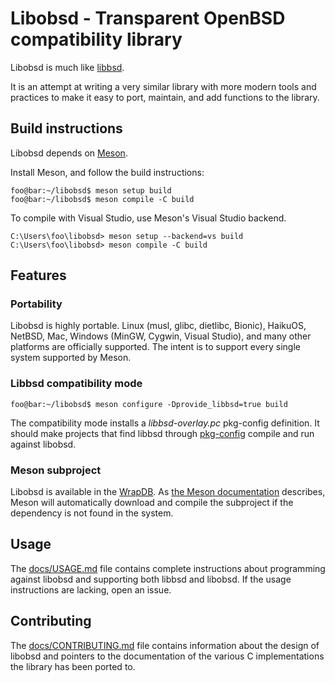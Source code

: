 <!--
Copyright (c) 2022 Guilherme Janczak <guilherme.janczak@yandex.com>

Permission to use, copy, modify, and distribute this software for any
purpose with or without fee is hereby granted, provided that the above
copyright notice and this permission notice appear in all copies.

THE SOFTWARE IS PROVIDED "AS IS" AND THE AUTHOR DISCLAIMS ALL WARRANTIES
WITH REGARD TO THIS SOFTWARE INCLUDING ALL IMPLIED WARRANTIES OF
MERCHANTABILITY AND FITNESS. IN NO EVENT SHALL THE AUTHOR BE LIABLE FOR
ANY SPECIAL, DIRECT, INDIRECT, OR CONSEQUENTIAL DAMAGES OR ANY DAMAGES
WHATSOEVER RESULTING FROM LOSS OF USE, DATA OR PROFITS, WHETHER IN AN
ACTION OF CONTRACT, NEGLIGENCE OR OTHER TORTIOUS ACTION, ARISING OUT OF
OR IN CONNECTION WITH THE USE OR PERFORMANCE OF THIS SOFTWARE.
-->

# Libobsd - Transparent OpenBSD compatibility library
Libobsd is much like [libbsd](https://libbsd.freedesktop.org/wiki/).

It is an attempt at writing a very similar library with more modern tools and
practices to make it easy to port, maintain, and add functions to the library.

## Build instructions
Libobsd depends on [Meson](https://mesonbuild.com/).

Install Meson, and follow the build instructions:
```console
foo@bar:~/libobsd$ meson setup build
foo@bar:~/libobsd$ meson compile -C build
```

To compile with Visual Studio, use Meson's Visual Studio backend.
```console
C:\Users\foo\libobsd> meson setup --backend=vs build
C:\Users\foo\libobsd> meson compile -C build
```

## Features
### Portability
Libobsd is highly portable. Linux (musl, glibc, dietlibc, Bionic), HaikuOS,
NetBSD, Mac, Windows (MinGW, Cygwin, Visual Studio), and many other platforms
are officially supported.
The intent is to support every single system supported by Meson.

### Libbsd compatibility mode
```console
foo@bar:~/libobsd$ meson configure -Dprovide_libbsd=true build
```
The compatibility mode installs a _libbsd-overlay.pc_ pkg-config definition.
It should make projects that find libbsd through
[pkg-config](https://www.freedesktop.org/wiki/Software/pkg-config/) compile and
run against libobsd.

### Meson subproject
Libobsd is available in the
[WrapDB](https://mesonbuild.com/Wrapdb-projects.html).
As
[the Meson documentation](https://mesonbuild.com/Wrap-dependency-system-manual.html#provide-section)
describes, Meson will automatically download and compile the subproject if the
dependency is not found in the system.

## Usage
The [docs/USAGE.md](docs/USAGE.md) file contains complete instructions about
programming against libobsd and supporting both libbsd and libobsd. If the usage
instructions are lacking, open an issue.

## Contributing
The [docs/CONTRIBUTING.md](docs/CONTRIBUTING.md) file contains information about
the design of libobsd and pointers to the documentation of the various C
implementations the library has been ported to.
